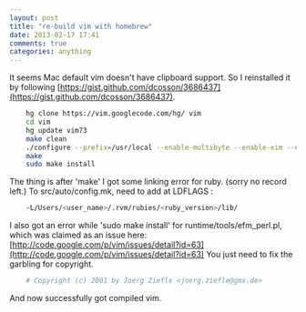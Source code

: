 ```yaml
---
layout: post
title: "re-build vim with homebrew"
date: 2013-02-17 17:41
comments: true
categories: anything
---
```


It seems Mac default vim doesn't have clipboard support.
So I reinstalled it by following [https://gist.github.com/dcosson/3686437](https://gist.github.com/dcosson/3686437).

<!-- more -->

``` sh
    hg clone https://vim.googlecode.com/hg/ vim
    cd vim
    hg update vim73
    make clean
    ./configure --prefix=/usr/local --enable-multibyte --enable-xim --enable-fontset --enable-rubyinterp --enable-perlinterp --enable-pythoninterp --with-features=huge --disable-selinux
    make
    sudo make install
```

The thing is after 'make' I got some linking error for ruby. (sorry no record left.)
To src/auto/config.mk, need to add at LDFLAGS : 

``` sh
    -L/Users/<user_name>/.rvm/rubies/<ruby_version>/lib/
```

I also got an error while 'sudo make install' for runtime/tools/efm_perl.pl, which was claimed as an issue here:
[http://code.google.com/p/vim/issues/detail?id=63](http://code.google.com/p/vim/issues/detail?id=63)
You just need to fix the garbling for copyright.

``` sh
    # Copyright (c) 2001 by Joerg Ziefle <joerg.ziefle@gmx.de>
```

And now successfully got compiled vim.

